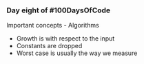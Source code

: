 ### Day eight of #100DaysOfCode

Important concepts - Algorithms
- Growth is with respect to the input
- Constants are dropped
- Worst case is usually the way we measure
